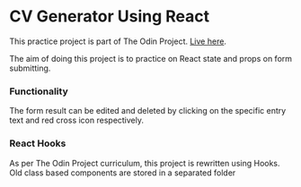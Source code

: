 # CV Generator Using React

This practice project is part of The Odin Project.
[Live here](https://tian-1800.github.io/CV-App/).

The aim of doing this project is to practice on React state and props on form submitting.

### Functionality
The form result can be edited and deleted by clicking on the specific entry text and red cross icon respectively. 

### React Hooks
As per The Odin Project curriculum, this project is rewritten using Hooks. Old class based components are stored in a separated folder